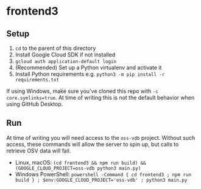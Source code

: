 # frontend3

## Setup

1. `cd` to the parent of this directory
2. Install Google Cloud SDK if not installed
3. `gcloud auth application-default login`
4. (Recommended) Set up a Python virtualenv and activate it
5. Install Python requirements e.g. `python3 -m pip install -r requirements.txt`

If using Windows, make sure you've cloned this repo with `-c core.symlinks=true`.
At time of writing this is not the default behavior when using GitHub Desktop.

## Run

At time of writing you will need access to the `oss-vdb` project. Without such access,
these commands will allow the server to spin up, but calls to retrieve OSV data will fail.

- Linux, macOS: `(cd frontend3 && npm run build) && (GOOGLE_CLOUD_PROJECT=oss-vdb python3 main.py)`
- Windows PowerShell: `powershell -Command { cd frontend3 ; npm run build } ; $env:GOOGLE_CLOUD_PROJECT='oss-vdb' ; python3 main.py`
